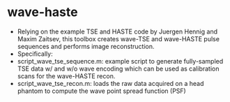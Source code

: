 # wave-haste
- Relying on the example TSE and HASTE code by Juergen Hennig and Maxim Zaitsev, this toolbox creates wave-TSE and wave-HASTE pulse sequences and performs image reconstruction.
- Specifically:
- script_wave_tse_sequence.m: example script to generate fully-sampled TSE data w/ and w/o wave encoding which can be used as calibration scans for the wave-HASTE recon.
- script_wave_tse_recon.m: loads the raw data acquired on a head phantom to compute the wave point spread function (PSF)
